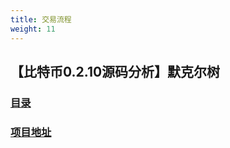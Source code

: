 ```yaml
---
title: 交易流程
weight: 11
---
```


## 【比特币0.2.10源码分析】默克尔树
### [目录](../README.md)
### [项目地址](https://github.com/lijinchao2007/bitcoin_0_2_10)

